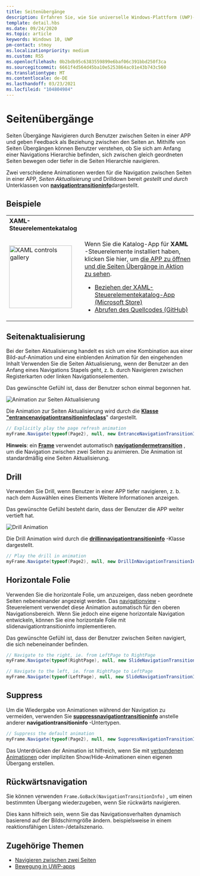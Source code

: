 ```yaml
---
title: Seitenübergänge
description: Erfahren Sie, wie Sie universelle Windows-Plattform (UWP)-Seiten Übergänge verwenden, um Benutzern Feedback zur Beziehung zwischen Seiten in Ihrer APP zu geben.
template: detail.hbs
ms.date: 09/24/2020
ms.topic: article
keywords: Windows 10, UWP
pm-contact: stmoy
ms.localizationpriority: medium
ms.custom: RS5
ms.openlocfilehash: 0b2bdb95c6383559899e6baf06c391bbd250f3ca
ms.sourcegitcommit: 6661f4d564d45ba10e5253864ac01e43b743c560
ms.translationtype: MT
ms.contentlocale: de-DE
ms.lasthandoff: 03/23/2021
ms.locfileid: "104804984"
---
```

# <a name="page-transitions"></a>Seitenübergänge

Seiten Übergänge Navigieren durch Benutzer zwischen Seiten in einer APP und geben Feedback als Beziehung zwischen den Seiten an. Mithilfe von Seiten Übergängen können Benutzer verstehen, ob Sie sich am Anfang einer Navigations Hierarchie befinden, sich zwischen gleich geordneten Seiten bewegen oder tiefer in die Seiten Hierarchie navigieren.

Zwei verschiedene Animationen werden für die Navigation zwischen Seiten in einer APP, *Seiten Aktualisierung* und Drilldown bereit *gestellt und durch* Unterklassen von [**navigationtransitioninfo**](/uwp/api/windows.ui.xaml.media.animation.navigationtransitioninfo)dargestellt.

## <a name="examples"></a>Beispiele

<table>
<th align="left">XAML-Steuerelementekatalog<th>
<tr>
<td><img src="images/xaml-controls-gallery-app-icon.png" alt="XAML controls gallery" width="168"></img></td>
<td>
    <p>Wenn Sie die Katalog-App für <strong style="font-weight: semi-bold">XAML</strong> -Steuerelemente installiert haben, klicken Sie hier, um <a href="xamlcontrolsgallery:/item/PageTransition">die APP zu öffnen und die Seiten Übergänge in Aktion zu sehen</a>.</p>
    <ul>
    <li><a href="https://www.microsoft.com/store/productId/9MSVH128X2ZT">Beziehen der XAML-Steuerelementekatalog-App (Microsoft Store)</a></li>
    <li><a href="https://github.com/Microsoft/Xaml-Controls-Gallery">Abrufen des Quellcodes (GitHub)</a></li>
    </ul>
</td>
</tr>
</table>

## <a name="page-refresh"></a>Seitenaktualisierung

Bei der Seiten Aktualisierung handelt es sich um eine Kombination aus einer Bild-auf-Animation und eine einblenden Animation für den eingehenden Inhalt Verwenden Sie die Seiten Aktualisierung, wenn der Benutzer an den Anfang eines Navigations Stapels geht, z. b. durch Navigieren zwischen Registerkarten oder linken Navigationselementen.

Das gewünschte Gefühl ist, dass der Benutzer schon einmal begonnen hat.

![Animation zur Seiten Aktualisierung](images/page-refresh.gif)

Die Animation zur Seiten Aktualisierung wird durch die [**Klasse "entrancenavigationtransitioninfoclass**](/uwp/api/windows.ui.xaml.media.animation.entrancenavigationtransitioninfo)" dargestellt.

```csharp
// Explicitly play the page refresh animation
myFrame.Navigate(typeof(Page2), null, new EntranceNavigationTransitionInfo());

```

**Hinweis**: ein [**Frame**](/uwp/api/windows.ui.xaml.controls.frame) verwendet automatisch [**navigationdermetransition**](/uwp/api/windows.ui.xaml.media.animation.navigationthemetransition) , um die Navigation zwischen zwei Seiten zu animieren. Die Animation ist standardmäßig eine Seiten Aktualisierung.

## <a name="drill"></a>Drill

Verwenden Sie Drill, wenn Benutzer in einer APP tiefer navigieren, z. b. nach dem Auswählen eines Elements Weitere Informationen anzeigen.

Das gewünschte Gefühl besteht darin, dass der Benutzer die APP weiter vertieft hat.

![Drill Animation](images/drill.gif)

Die Drill Animation wird durch die [**drillinnavigationtransitioninfo**](/uwp/api/windows.ui.xaml.media.animation.drillinnavigationtransitioninfo) -Klasse dargestellt.

```csharp
// Play the drill in animation
myFrame.Navigate(typeof(Page2), null, new DrillInNavigationTransitionInfo());
```

## <a name="horizontal-slide"></a>Horizontale Folie

Verwenden Sie die horizontale Folie, um anzuzeigen, dass neben geordnete Seiten nebeneinander angezeigt werden. Das [navigationview](../controls-and-patterns/navigationview.md) -Steuerelement verwendet diese Animation automatisch für den oberen Navigationsbereich. Wenn Sie jedoch eine eigene horizontale Navigation entwickeln, können Sie eine horizontale Folie mit slidenavigationtransitioninfo implementieren.

Das gewünschte Gefühl ist, dass der Benutzer zwischen Seiten navigiert, die sich nebeneinander befinden. 

```csharp
// Navigate to the right, ie. from LeftPage to RightPage
myFrame.Navigate(typeof(RightPage), null, new SlideNavigationTransitionInfo() { Effect = SlideNavigationTransitionEffect.FromRight } );

// Navigate to the left, ie. from RightPage to LeftPage
myFrame.Navigate(typeof(LeftPage), null, new SlideNavigationTransitionInfo() { Effect = SlideNavigationTransitionEffect.FromLeft } );
```

## <a name="suppress"></a>Suppress

Um die Wiedergabe von Animationen während der Navigation zu vermeiden, verwenden Sie [**suppressnavigationtransitioninfo**](/uwp/api/windows.ui.xaml.media.animation.suppressnavigationtransitioninfo) anstelle anderer **navigationtransitioninfo** -Untertypen.

```csharp
// Suppress the default animation
myFrame.Navigate(typeof(Page2), null, new SuppressNavigationTransitionInfo());
```

Das Unterdrücken der Animation ist hilfreich, wenn Sie mit [verbundenen Animationen](connected-animation.md) oder impliziten Show/Hide-Animationen einen eigenen Übergang erstellen.

## <a name="backwards-navigation"></a>Rückwärtsnavigation

Sie können verwenden `Frame.GoBack(NavigationTransitionInfo)` , um einen bestimmten Übergang wiederzugeben, wenn Sie rückwärts navigieren.

Dies kann hilfreich sein, wenn Sie das Navigationsverhalten dynamisch basierend auf der Bildschirmgröße ändern. beispielsweise in einem reaktionsfähigen Listen-/detailszenario.

## <a name="related-topics"></a>Zugehörige Themen

- [Navigieren zwischen zwei Seiten](../basics/navigate-between-two-pages.md)
- [Bewegung in UWP-apps](index.md)
